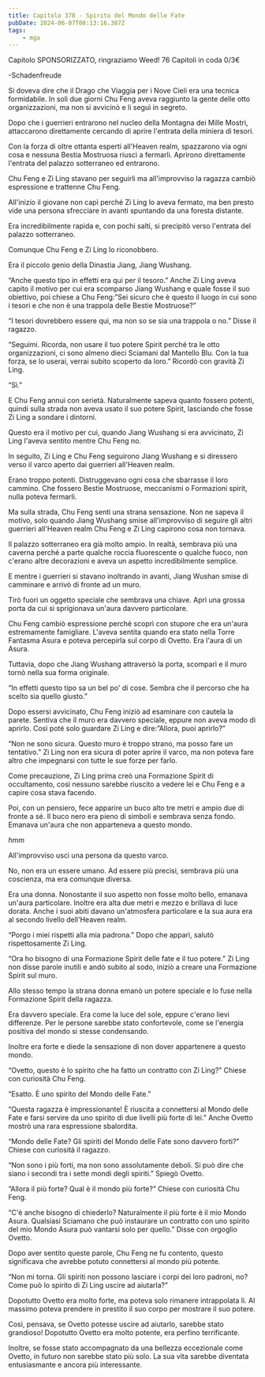 ```yaml
---
title: Capitolo 378 - Spirito del Mondo delle Fate
pubDate: 2024-06-07T08:13:16.387Z
tags:
    - mga
---
```

                
Capitolo SPONSORIZZATO, ringraziamo Weed!
76 Capitoli in coda 0/3€


-Schadenfreude


Si doveva dire che il Drago che Viaggia per i Nove Cieli era una tecnica formidabile. In soli due giorni Chu Feng aveva raggiunto la gente delle otto organizzazioni, ma non si avvicinò e li seguì in segreto.


Dopo che i guerrieri entrarono nel nucleo della Montagna dei Mille Mostri, attaccarono direttamente cercando di aprire l'entrata della miniera di tesori.


Con la forza di oltre ottanta esperti all'Heaven realm, spazzarono via ogni cosa e nessuna Bestia Mostruosa riuscì a fermarli. Aprirono direttamente l'entrata del palazzo sotterraneo ed entrarono.


Chu Feng e Zi Ling stavano per seguirli ma all'improvviso la ragazza cambiò espressione e trattenne Chu Feng.


All'inizio il giovane non capì perché Zi Ling lo aveva fermato, ma ben presto vide una persona sfrecciare in avanti spuntando da una foresta distante.


Era incredibilmente rapida e, con pochi salti, si precipitò verso l'entrata del palazzo sotterraneo.


Comunque Chu Feng e Zi Ling lo riconobbero.


Era il piccolo genio della Dinastia Jiang, Jiang Wushang.


“Anche questo tipo in effetti era qui per il tesoro.” Anche Zi Ling aveva capito il motivo per cui era scomparso Jiang Wushang e quale fosse il suo obiettivo, poi chiese a Chu Feng:”Sei sicuro che è questo il luogo in cui sono i tesori e che non è una trappola delle Bestie Mostruose?”


“I tesori dovrebbero essere qui, ma non so se sia una trappola o no.” Disse il ragazzo.


“Seguimi. Ricorda, non usare il tuo potere Spirit perché tra le otto organizzazioni, ci sono almeno dieci Sciamani dal Mantello Blu. Con la tua forza, se lo userai, verrai subito scoperto da loro.” Ricordò con gravità Zi Ling.


“Sì.”


E Chu Feng annuì con serietà. Naturalmente sapeva quanto fossero potenti, quindi sulla strada non aveva usato il suo potere Spirit, lasciando che fosse Zi Ling a sondare i dintorni.


Questo era il motivo per cui, quando Jiang Wushang si era avvicinato, Zi Ling l'aveva sentito mentre Chu Feng no.


In seguito, Zi Ling e Chu Feng seguirono Jiang Wushang e si diressero verso il varco aperto dai guerrieri all'Heaven realm.


Erano troppo potenti. Distruggevano ogni cosa che sbarrasse il loro cammino. Che fossero Bestie Mostruose, meccanismi o Formazioni spirit, nulla poteva fermarli.


Ma sulla strada, Chu Feng sentì una strana sensazione. Non ne sapeva il motivo, solo quando Jiang Wushang smise all'improvviso di seguire gli altri guerrieri all'Heaven realm Chu Feng e Zi Ling capirono cosa non tornava.


Il palazzo sotterraneo era già molto ampio. In realtà, sembrava più una caverna perché a parte qualche roccia fluorescente o qualche fuoco, non c'erano altre decorazioni e aveva un aspetto incredibilmente semplice.


E mentre i guerrieri si stavano inoltrando in avanti, Jiang Wushan smise di camminare e arrivò di fronte ad un muro.


Tirò fuori un oggetto speciale che sembrava una chiave. Aprì una grossa porta da cui si sprigionava un'aura davvero particolare.


Chu Feng cambiò espressione perché scoprì con stupore che era un'aura estremamente famigliare. L'aveva sentita quando era stato nella Torre Fantasma Asura e poteva percepirla sul corpo di Ovetto. Era l'aura di un Asura.


Tuttavia, dopo che Jiang Wushang attraversò la porta, scomparì e il muro tornò nella sua forma originale.


“In effetti questo tipo sa un bel po' di cose. Sembra che il percorso che ha scelto sia quello giusto.”


Dopo essersi avvicinato, Chu Feng iniziò ad esaminare con cautela la parete. Sentiva che il muro era davvero speciale, eppure non aveva modo di aprirlo. Così poté solo guardare Zi Ling e dire:”Allora, puoi aprirlo?”


“Non ne sono sicura. Questo muro è troppo strano, ma posso fare un tentativo.” Zi Ling non era sicura di poter aprire il varco, ma non poteva fare altro che impegnarsi con tutte le sue forze per farlo.


Come precauzione, Zi Ling prima creò una Formazione Spirit di occultamento, così nessuno sarebbe riuscito a vedere lei e Chu Feng e a capire cosa stava facendo.


Poi, con un pensiero, fece apparire un buco alto tre metri e ampio due di fronte a sé. Il buco nero era pieno di simboli e sembrava senza fondo. Emanava un'aura che non apparteneva a questo mondo.


*hmm*


All'improvviso uscì una persona da questo varco.


No, non era un essere umano. Ad essere più precisi, sembrava più una coscienza, ma era comunque diversa.


Era una donna. Nonostante il suo aspetto non fosse molto bello, emanava un'aura particolare. Inoltre era alta due metri e mezzo e brillava di luce dorata. Anche i suoi abiti davano un'atmosfera particolare e la sua aura era al secondo livello dell'Heaven realm.


“Porgo i miei rispetti alla mia padrona.” Dopo che apparì, salutò rispettosamente Zi Ling.


“Ora ho bisogno di una Formazione Spirit delle fate e il tuo potere.” Zi Ling non disse parole inutili e andò subito al sodo, iniziò a creare una Formazione Spirit sul muro.


Allo stesso tempo la strana donna emanò un potere speciale e lo fuse nella Formazione Spirit della ragazza.


Era davvero speciale. Era come la luce del sole, eppure c'erano lievi differenze. Per le persone sarebbe stato confortevole, come se l'energia positiva del mondo si stesse condensando.


Inoltre era forte e diede la sensazione di non dover appartenere a questo mondo.


“Ovetto, questo è lo spirito che ha fatto un contratto con Zi Ling?” Chiese con curiosità Chu Feng.


“Esatto. È uno spirito del Mondo delle Fate.”


“Questa ragazza è impressionante! È riuscita a connettersi al Mondo delle Fate e farsi servire da uno spirito di due livelli più forte di lei.” Anche Ovetto mostrò una rara espressione sbalordita.


“Mondo delle Fate? Gli spiriti del Mondo delle Fate sono davvero forti?” Chiese con curiosità il ragazzo.


“Non sono i più forti, ma non sono assolutamente deboli. Si può dire che siano i secondi tra i sette mondi degli spiriti.” Spiegò Ovetto.


“Allora il più forte? Qual è il mondo più forte?” Chiese con curiosità Chu Feng.


“C'è anche bisogno di chiederlo? Naturalmente il più forte è il mio Mondo Asura. Qualsiasi Sciamano che può instaurare un contratto con uno spirito del mio Mondo Asura può vantarsi solo per quello.” Disse con orgoglio Ovetto.


Dopo aver sentito queste parole, Chu Feng ne fu contento, questo significava che avrebbe potuto connettersi al mondo più potente.


“Non mi torna. Gli spiriti non possono lasciare i corpi dei loro padroni, no? Come può lo spirito di Zi Ling uscire ad aiutarla?”


Dopotutto Ovetto era molto forte, ma poteva solo rimanere intrappolata lì. Al massimo poteva prendere in prestito il suo corpo per mostrare il suo potere.


Così, pensava, se Ovetto potesse uscire ad aiutarlo, sarebbe stato grandioso! Dopotutto Ovetto era molto potente, era perfino terrificante.


Inoltre, se fosse stato accompagnato da una bellezza eccezionale come Ovetto, in futuro non sarebbe stato più solo. La sua vita sarebbe diventata entusiasmante e ancora più interessante.



